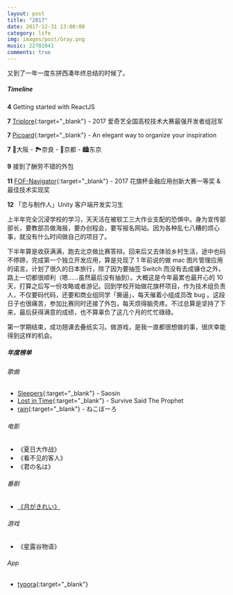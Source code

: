 ```yaml
---
layout: post
title: "2017"
date: 2017-12-31 13:00:00
category: life
img: images/post/Gray.png
music: 22701041
comments: true
---
```


又到了一年一度东拼西凑年终总结的时候了。



<!-- more -->

#####  Timeline

**4** Getting started with ReactJS

**7** [Triplore](https://github.com/songkuixi/Triplore){:target="_blank"} - 2017 爱奇艺全国高校技术大赛最强开发者组冠军

**7** [Picoard](http://picoard.sorumi.xyz/){:target="_blank"} - An elegant way to organize your inspiration

**7** 🚢大阪 - 🏞奈良 - 🏯京都 - 🏙东京

**9** 接到了酬劳不错的外包

**11** [FOF-Navigator](https://github.com/ReaperCitiCup){:target="_blank"} - 2017 花旗杯金融应用创新大赛一等奖 & 最佳技术实现奖

**12** 「恋与制作人」Unity 客户端开发实习生



上半年完全沉浸学校的学习，天天活在被软工三大作业支配的恐惧中。身为宣传部部长，要教部员做海报，要办创程会，要写报名网站。因为各种乱七八糟的烦心事，就没有什么时间做自己的项目了。

下半年算是收获满满，跑去北京做比赛答辩。回来后又去体验乡村生活，途中也码不停蹄，完成第一个独立开发应用，算是兑现了 1 年前说的做 mac 图片管理应用的诺言。计划了很久的日本旅行，除了因为要抽签 Switch 而没有去成镰仓之外，路上一切都很顺利（嗯……虽然最后没有抽到）。大概这是今年最累也最开心的 10 天，打算之后写一份攻略或者游记。回到学校开始做花旗杯项目，作为技术组负责人，不仅要码代码，还要和商业组同学「撕逼」，每天催着小组成员改 bug 。这段日子也很痛苦，参加比赛同时还接了外包，每天烦得脑壳疼。不过总算是坚持了下来，最后获得满意的成绩，也不算辜负了这几个月的忙忙碌碌。

第一学期结束，成功翘课去叠纸实习。做游戏，是我一直都很想做的事，很庆幸能得到这样的机会。



##### 年度榜单

###### 歌曲

- [Sleepers](https://music.163.com/#/song?id=19082649){:target="_blank"} - Saosin
- [Lost in Time](https://music.163.com/#/song?id=498331830){:target="_blank"} - Survive Said The Prophet
- [rain](http://music.163.com/#/m/song?id=29713218){:target="_blank"} - ねこぼーろ

###### 电影

- 《夏日大作战》
- 《看不见的客人》
- 《君の名は》

###### 番剧
- [《月がきれい》](https://tsukigakirei.jp/)

###### 游戏
- 《星露谷物语》

###### App

- [typora](https://typora.io/){:target="_blank"}